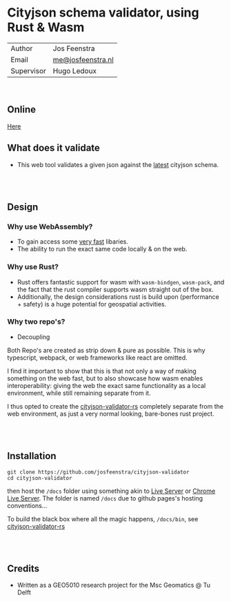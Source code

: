 # Cityjson schema validator, using Rust & Wasm 

| | |
|---|---|
|Author | Jos Feenstra 
|Email | me@josfeenstra.nl  
|Supervisor | Hugo Ledoux

<br>


Online
------
[Here](https://josfeenstra.github.io/cityjson-validator/)


What does it validate 
---------------------
* This web tool validates a given json against the [latest](https://3d.bk.tudelft.nl/schemas/cityjson/1.0.2/cityjson.min.schema.json) cityjson schema.


<br/><br/>

Design
------

### Why use WebAssembly? 

- To gain access some [very fast](https://github.com/Stranger6667/jsonschema-rs) libaries. 
- The ability to run the exact same code locally & on the web.

### Why use Rust?

- Rust offers fantastic support for wasm with `wasm-bindgen`, `wasm-pack`, and the fact that the rust compiler supports wasm straight out of the box. 
- Additionally, the design considerations rust is build upon (performance + safety) is a huge potential for geospatial activities. 


### Why two repo's?

- Decoupling

Both Repo's are created as strip down & pure as possible. This is why typescript, webpack, or web frameworks like react are omitted.

I find it important to show that this is that not only a way of making something on the web fast, but to also showcase how wasm enables interoperability: giving the web the exact same functionality as a local environment, while still remaining separate from it.

I thus opted to create the [cityjson-validator-rs](https://github.com/josfeenstra/cityjson-validator-rs) completely separate from the web environment, as just a very normal looking, bare-bones rust project.



<br/><br/>

Installation
------------

```
git clone https://github.com/josfeenstra/cityjson-validator
cd cityjson-validator
```

then host the `/docs` folder using something akin to [Live Server](https://marketplace.visualstudio.com/items?itemName=ritwickdey.LiveServer) or [Chrome Live Server](https://chrome.google.com/webstore/detail/web-server-for-chrome/ofhbbkphhbklhfoeikjpcbhemlocgigb). The folder is named `/docs` due to github pages's hosting conventions...

To build the black box where all the magic happens, `/docs/bin`, see [cityjson-validator-rs](https://github.com/josfeenstra/cityjson-validator-rs)

<br/><br/>

Credits
-------

- Written as a GEO5010 research project for the Msc Geomatics @ Tu Delft 

